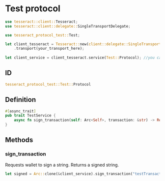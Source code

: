 # Test protocol

```rust
use tesseract::client::Tesseract;
use tesseract::client::delegate::SingleTransportDelegate;

use tesseract_protocol_test::Test;

let client_tesseract = Tesseract::new(client::delegate::SingleTransportDelegate::arc())
    .transport(your_transport_here);
    
let client_service = client_tesseract.service(Test::Protocol); //you can start calling methods of protocol
```

## ID

```rust
tesseract_protocol_test::Test::Protocol
```

## Definition

```rust
#[async_trait]
pub trait TestService {
    async fn sign_transaction(self: Arc<Self>, transaction: &str) -> Result<String>;
}
```

## Methods

### sign_transaction

Requests wallet to sign a string. Returns a signed string.

```rust
let signed = Arc::clone(&client_service).sign_transaction("testTransaction"); //signed is a Future<Result<String, Error>>
```

